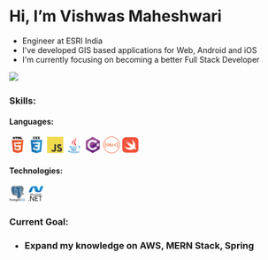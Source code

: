 <h1>Hi, I’m Vishwas Maheshwari</h1>

<ul>
<li>Engineer at ESRI India</li>
<li>I've developed GIS based applications for Web, Android and iOS</li>
<li>I'm currently focusing on becoming a better Full Stack Developer</li>
</ul>

<img src="https://github-readme-stats.vercel.app/api?username=vishwasmaheshwari1&show_icons=true&theme=radical"/>


<h3 align="left">Skills:</h3>

<h4 align="left">Languages:</h4>
<p align="left">
  <img src="images/html5.svg" alt="html5" width="30" height="30" title="HTML"/>
  <img src="images/css3.svg" alt="css3" width="30" height="30" title="CSS"/>
 
  <img src="images/javascript.svg" alt="javascript" width="30" height="30" title="JavaScript"/>
  
  <img src="images/java.svg" alt="java" width="30" height="30" title="Java"/>
  
  <img src="images/csharp.svg" alt="csharp" width="30" height="30" title="C#"/>
  
  <img src="images/objective-c.svg" alt="objectivec" width="30" height="30" title="Objective-C"/>
  <img src="images/swift.svg" alt="swift" width="30" height="30" title="Swift"/>
</p>

<h4 align="left">Technologies:</h4>
<p align="left">
<img src="images/postgresql.svg" alt="postgresql" width="30" height="30" title="PostgresSQL"/>
<img src="images/dot-net.svg" alt=".NET" width="30" height="30" title=".NET"/> 
  
  
<!--   <img src="https://www.vectorlogo.zone/logos/kubernetes/kubernetes-icon.svg" alt="Kubernetes" width="30" height="30"/>
  <img src="https://raw.githubusercontent.com/devicons/devicon/master/icons/docker/docker-original-wordmark.svg" alt="Docker" width="30" height="30"/>  -->


  
  
</p>


<h3>Current Goal:<h3>
<ul>
  <li>Expand my knowledge on AWS, MERN Stack, Spring</li>
</ul> 



<!---
vishwasmaheshwari1/vishwasmaheshwari1 is a ✨ special ✨ repository because its `README.md` (this file) appears on your GitHub profile.
You can click the Preview link to take a look at your changes.
--->
